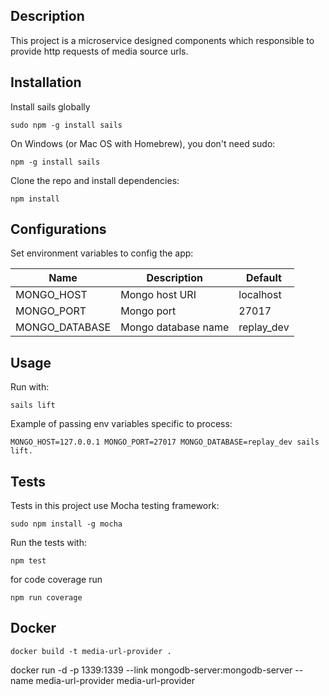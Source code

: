 ## Description

This project is a microservice designed components which responsible to provide http requests of media source urls.

## Installation
Install sails globally
```
sudo npm -g install sails
```
On Windows (or Mac OS with Homebrew), you don't need sudo:
```
npm -g install sails
```

Clone the repo and install dependencies:
```
npm install
```

## Configurations
Set environment variables to config the app:

| Name                          | Description                                  | Default        |
|-------------------------------|----------------------------------------------|----------------|
| MONGO_HOST                    | Mongo host URI                               | localhost      |
| MONGO_PORT                    | Mongo port                                   | 27017          |
| MONGO_DATABASE                | Mongo database name                          | replay_dev     |

## Usage
Run with:
```
sails lift
```
Example of passing env variables specific to process:

```
MONGO_HOST=127.0.0.1 MONGO_PORT=27017 MONGO_DATABASE=replay_dev sails lift.
```

## Tests
Tests in this project use Mocha testing framework:
```
sudo npm install -g mocha
```

Run the tests with:
```
npm test
```

for code coverage run

```
npm run coverage
```

## Docker
```
docker build -t media-url-provider .
```
docker run -d -p 1339:1339 --link mongodb-server:mongodb-server --name media-url-provider media-url-provider